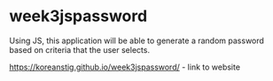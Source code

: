 # week3jspassword
Using JS, this application will be able to generate a random password based on criteria that the user selects. 

https://koreanstig.github.io/week3jspassword/ - link to website